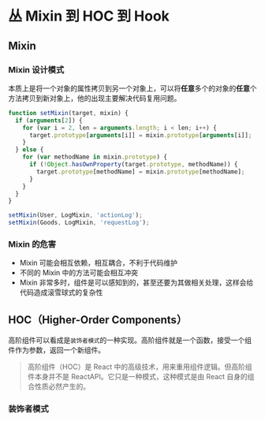 # 丛 Mixin 到 HOC 到 Hook

## Mixin

### Mixin 设计模式

本质上是将一个对象的属性拷贝到另一个对象上，可以将**任意**多个的对象的**任意**个方法拷贝到新对象上，他的出现主要解决代码复用问题。

```js
function setMixin(target, mixin) {
  if (arguments[2]) {
    for (var i = 2, len = arguments.length; i < len; i++) {
      target.prototype[arguments[i]] = mixin.prototype[arguments[i]];
    }
  } else {
    for (var methodName in mixin.prototype) {
      if (!Object.hasOwnProperty(target.prototype, methodName)) {
        target.prototype[methodName] = mixin.prototype[methodName];
      }
    }
  }
}

setMixin(User, LogMixin, 'actionLog');
setMixin(Goods, LogMixin, 'requestLog');
```

### Mixin 的危害

- Mixin 可能会相互依赖，相互耦合，不利于代码维护
- 不同的 Mixin 中的方法可能会相互冲突
- Mixin 非常多时，组件是可以感知到的，甚至还要为其做相关处理，这样会给代码造成滚雪球式的复杂性

## HOC（Higher-Order Components）

高阶组件可以看成是`装饰者模式`的一种实现。高阶组件就是一个函数，接受一个组件作为参数，返回一个新组件。

> 高阶组件（HOC）是 React 中的高级技术，用来重用组件逻辑。但高阶组件本身并不是 ReactAPI。它只是一种模式，这种模式是由 React 自身的组合性质必然产生的。

### 装饰者模式

###
